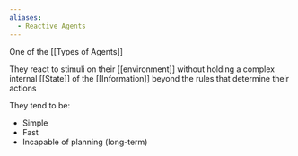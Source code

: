 ```yaml
---
aliases:
  - Reactive Agents
---
```

One of the [[Types of Agents]]

They react to stimuli on their [[environment]] without holding a complex internal [[State]] of the [[Information]] beyond the rules that determine their actions

They tend to be:

- Simple
- Fast
- Incapable of planning (long-term)

